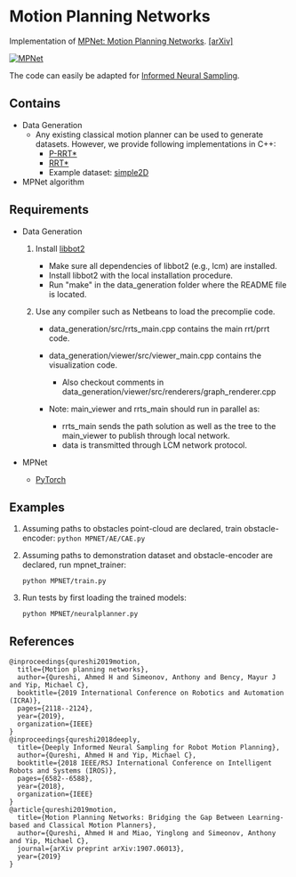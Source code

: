 # Motion Planning Networks
Implementation of [MPNet: Motion Planning Networks](https://sites.google.com/view/mpnet). [[arXiv]](https://arxiv.org/abs/1806.05767)  

[![MPNet](https://img.youtube.com/vi/3hQzWDLfDxA/0.jpg)](https://www.youtube.com/watch?v=3hQzWDLfDxA)

The code can easily be adapted for [Informed Neural Sampling](https://arxiv.org/abs/1809.10252).

## Contains
* Data Generation
	* Any existing classical motion planner can be used to generate datasets. However, we provide following implementations in C++:
		* [P-RRT*](https://link.springer.com/article/10.1007/s10514-015-9518-0)
		* [RRT*](https://arxiv.org/abs/1105.1186)
		* Example dataset: [simple2D](https://drive.google.com/open?id=1oADJ85qxb3WKHXE4Bj6lwio-soGOktRa)
* MPNet algorithm

## Requirements
* Data Generation

	1. Install [libbot2]( https://github.com/libbot2/libbot2)
		* Make sure all dependencies of libbot2 (e.g., lcm) are installed.
		* Install libbot2 with the local installation procedure.
		* Run "make" in the data_generation folder where the README file is located.

	2. Use any compiler such as Netbeans to load the precomplie code.
		* data_generation/src/rrts_main.cpp contains the main rrt/prrt code. 	
		* data_generation/viewer/src/viewer_main.cpp contains the visualization code.
			* Also checkout comments in data_generation/viewer/src/renderers/graph_renderer.cpp

		* Note: main_viewer and rrts_main should run in parallel as:
			* rrts_main sends the path solution as well as the tree to the main_viewer to publish through local network.
			* data is transmitted through LCM network protocol.

* MPNet
	* [PyTorch](http://pytorch.org/) 


## Examples

1. Assuming paths to obstacles point-cloud are declared, train obstacle-encoder:
```python MPNET/AE/CAE.py```

2. Assuming paths to demonstration dataset and obstacle-encoder are declared, run mpnet_trainer:
	
    ```python MPNET/train.py```
    
3. Run tests by first loading the trained models:
	
    ```python MPNET/neuralplanner.py``` 

## References

```
@inproceedings{qureshi2019motion,
  title={Motion planning networks},
  author={Qureshi, Ahmed H and Simeonov, Anthony and Bency, Mayur J and Yip, Michael C},
  booktitle={2019 International Conference on Robotics and Automation (ICRA)},
  pages={2118--2124},
  year={2019},
  organization={IEEE}
}
@inproceedings{qureshi2018deeply,
  title={Deeply Informed Neural Sampling for Robot Motion Planning},
  author={Qureshi, Ahmed H and Yip, Michael C},
  booktitle={2018 IEEE/RSJ International Conference on Intelligent Robots and Systems (IROS)},
  pages={6582--6588},
  year={2018},
  organization={IEEE}
}
@article{qureshi2019motion,
  title={Motion Planning Networks: Bridging the Gap Between Learning-based and Classical Motion Planners},
  author={Qureshi, Ahmed H and Miao, Yinglong and Simeonov, Anthony and Yip, Michael C},
  journal={arXiv preprint arXiv:1907.06013},
  year={2019}
}
```


